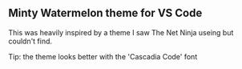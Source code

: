 ## Minty Watermelon theme for VS Code

This was heavily inspired by a theme I saw The Net Ninja useing but couldn't find.

Tip: the theme looks better with the 'Cascadia Code' font
